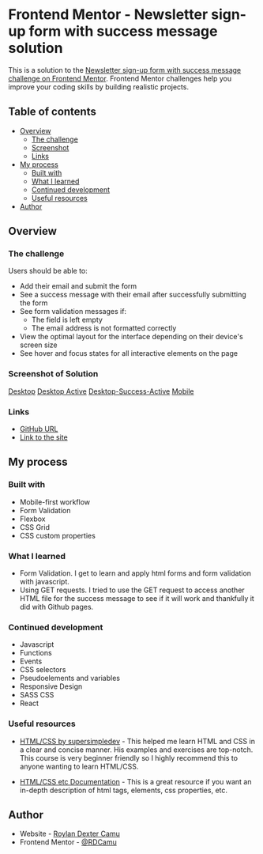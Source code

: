 # Frontend Mentor - Newsletter sign-up form with success message solution

This is a solution to the [Newsletter sign-up form with success message challenge on Frontend Mentor](https://www.frontendmentor.io/challenges/newsletter-signup-form-with-success-message-3FC1AZbNrv). Frontend Mentor challenges help you improve your coding skills by building realistic projects. 

## Table of contents

- [Overview](#overview)
  - [The challenge](#the-challenge)
  - [Screenshot](#screenshot)
  - [Links](#links)
- [My process](#my-process)
  - [Built with](#built-with)
  - [What I learned](#what-i-learned)
  - [Continued development](#continued-development)
  - [Useful resources](#useful-resources)
- [Author](#author)


## Overview

### The challenge

Users should be able to:

- Add their email and submit the form
- See a success message with their email after successfully submitting the form
- See form validation messages if:
  - The field is left empty
  - The email address is not formatted correctly
- View the optimal layout for the interface depending on their device's screen size
- See hover and focus states for all interactive elements on the page

### Screenshot of Solution

[Desktop](./screenshot.jpg)
[Desktop Active](./screenshot.jpg)
[Desktop-Success-Active](./screenshot.jpg)
[Mobile](./screenshot.jpg)

### Links

- [GitHub URL](https://github.com/RDCamu/frontendmentor-project6)
- [Link to the site](https://rdcamu.github.io/frontendmentor-project6/)

## My process

### Built with

- Mobile-first workflow
- Form Validation
- Flexbox
- CSS Grid
- CSS custom properties

### What I learned

- Form Validation. I get to learn and apply html forms and form validation with javascript. 
- Using GET requests. I tried to use the GET request to access another HTML file for the success message to see if it will work and thankfully it did with Github pages. 


### Continued development

- Javascript
- Functions
- Events
- CSS selectors
- Pseudoelements and variables
- Responsive Design
- SASS CSS
- React

### Useful resources

- [HTML/CSS by supersimpledev](https://www.youtube.com/watch?v=G3e-cpL7ofc&t=22302s&pp=ygUXc3VwZXJzaW1wbGVkZXYgaHRtbCBjc3M%3D) - This helped me learn HTML and CSS in a clear and concise manner. His examples and exercises are top-notch. This course is very beginner friendly so I highly recommend this to anyone wanting to learn HTML/CSS.

- [HTML/CSS etc Documentation](https://developer.mozilla.org/en-US/) - This is a great resource if you want an in-depth description of html tags, elements, css properties, etc.


## Author

- Website - [Roylan Dexter Camu](https://rdcamu.github.io/)
- Frontend Mentor - [@RDCamu](https://www.frontendmentor.io/profile/RDCamu)


